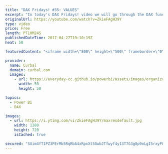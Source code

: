 ```yaml
---
title: "DAX Fridays! #35: VALUES"
excerpt: "In today's DAX Fridays! video we will go through the DAX function VALUES. VALES will return a unique value when a table of multiple values is the result of your calculation.  Link to rio tutorial where you will find also the link to the pbix file:https://www.youtube.com/watch?v=RKG9OLIL-Yo  EXCEL SURVEY:"
originalUrl: https://youtube.com/watch?v=ZkieFAgH39Y
type: video
price: Free
length: PT10M24S
publishedDateTime: 2017-04-27T19:10:19Z
heat: 50

featuredContent: "<iframe width=\"800\" height=\"500\" frameborder=\"0\" src=\"https://www.youtube.com/embed/ZkieFAgH39Y\" allow=\"accelerometer; autoplay; encrypted-media; gyroscope; picture-in-picture\" allowfullscreen></iframe>"

provider:
  name: Curbal
  domain: curbal.com
  images:
    - url: https://everyday-cc.github.io/powerbi/assets/images/organizations/curbal.com-50x50.jpg
      width: 50
      height: 50

topics:
  - Power BI
  - DAX

images:
  - url: https://i.ytimg.com/vi/ZkieFAgH39Y/maxresdefault.jpg
    width: 1280
    height: 720
    isCached: true

secured: "SUim4fT1PZ3PErMb5RqRbA4xRpxXt5GwbJTfwyf4y13T7G3g8p9oLgI5rxyP837vnXyGfrcYyquQzybzGztTvIjn7L1GlqaIMmOvr2zoJYoJKjkEV688CIIRV7veuPbH50E00cmHuErmFpGQndRbY5+rWdnXNpEdt8Ji0ihwaqgNRggIYPbObgcXOeF90jyHmuEndpQBeBiY+L1QAs99iwDSwrEnOwEWss9CMzqsNd6GjyfHAd8hXC7rvNdsh9zVfhE9rbzq6vaeMS5nXwQuSOGGN+wArnuBA8Nuf5bikSQapRGz536Z3OF1bPTUO93MQF45vsuz+ChuGbNwz5WTVM0MjCPlFJsJGjEhLQQ/I1FPy6gpuf7Z3J9fhi9efk9//biHNcgDX8iIxJaPsdtixGLpWQkQGfpo/veN11KaDCU=;0o2qOdIKX8eE31tbhy/dvA=="
---
```


